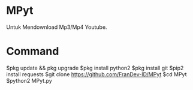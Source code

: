 # MPyt
Untuk Mendownload Mp3/Mp4 Youtube.

# Command
$pkg update && pkg upgrade
$pkg install python2
$pkg install git
$pip2 install requests
$git clone https://github.com/FranDev-ID/MPyt
$cd MPyt
$python2 MPyt.py

